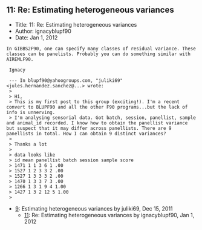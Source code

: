 ## 11: Re: Estimating heterogeneous variances

- Title: 11: Re: Estimating heterogeneous variances
- Author: ignacyblupf90
- Date: Jan 1, 2012

```
In GIBBS2F90, one can specify many classes of residual variance. These classes can be panelists. Probably you can do something similar with AIREMLF90.

 Ignacy

 --- In blupf90@yahoogroups.com, "juliki69" <jules.hernandez.sanchez@...> wrote:
 >
 > Hi,
 > This is my first post to this group (exciting!). I'm a recent convert to BLUPF90 and all the other F90 programs...but the lack of info is unnerving.
 > I'm analysing sensorial data. Got batch, session, panellist, sample and animal_id recorded. I know how to obtain the panellist variance but suspect that it may differ across panellists. There are 9 panellists in total. How I can obtain 9 distinct variances?
 > 
 > Thanks a lot
 > 
 > data looks like
 > id mean panellist batch session sample score
 > 1471 1 1 3 6 1 .00
 > 1527 1 2 3 3 2 .00
 > 1527 1 3 3 3 2 .00
 > 1470 1 3 3 7 3 .00
 > 1266 1 3 1 9 4 1.00
 > 1427 1 3 2 12 5 1.00
 > 
```

- [9](0009.md): Estimating heterogeneous variances by juliki69, Dec 15, 2011
    - [11](0011.md): Re: Estimating heterogeneous variances by ignacyblupf90, Jan 1, 2012
